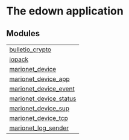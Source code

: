 

# The edown application #


## Modules ##


<table width="100%" border="0" summary="list of modules">
<tr><td><a href="http://github.com/hiroeorz17/marionet-device/blob/ref/doc/bulletio_crypto.md" class="module">bulletio_crypto</a></td></tr>
<tr><td><a href="http://github.com/hiroeorz17/marionet-device/blob/ref/doc/iopack.md" class="module">iopack</a></td></tr>
<tr><td><a href="http://github.com/hiroeorz17/marionet-device/blob/ref/doc/marionet_device.md" class="module">marionet_device</a></td></tr>
<tr><td><a href="http://github.com/hiroeorz17/marionet-device/blob/ref/doc/marionet_device_app.md" class="module">marionet_device_app</a></td></tr>
<tr><td><a href="http://github.com/hiroeorz17/marionet-device/blob/ref/doc/marionet_device_event.md" class="module">marionet_device_event</a></td></tr>
<tr><td><a href="http://github.com/hiroeorz17/marionet-device/blob/ref/doc/marionet_device_status.md" class="module">marionet_device_status</a></td></tr>
<tr><td><a href="http://github.com/hiroeorz17/marionet-device/blob/ref/doc/marionet_device_sup.md" class="module">marionet_device_sup</a></td></tr>
<tr><td><a href="http://github.com/hiroeorz17/marionet-device/blob/ref/doc/marionet_device_tcp.md" class="module">marionet_device_tcp</a></td></tr>
<tr><td><a href="http://github.com/hiroeorz17/marionet-device/blob/ref/doc/marionet_log_sender.md" class="module">marionet_log_sender</a></td></tr></table>

